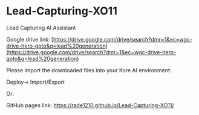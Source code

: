 # Lead-Capturing-XO11

Lead Capturing AI Assistant

Google drive link:
[https://drive.google.com/drive/search?dmr=1&ec=wgc-drive-hero-goto&q=lead%20generation](https://drive.google.com/drive/search?dmr=1&ec=wgc-drive-hero-goto&q=lead%20generation)

Please import the downloaded files into your Kore AI environment:

Deploy-> Import/Export

Or:

GitHub pages link: https://rade1210.github.io/Lead-Capturing-XO11/
